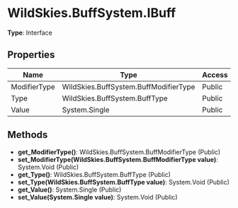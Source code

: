 ﻿# WildSkies.BuffSystem.IBuff

**Type**: Interface

## Properties

| Name | Type | Access |
|------|------|--------|
| ModifierType | WildSkies.BuffSystem.BuffModifierType | Public |
| Type | WildSkies.BuffSystem.BuffType | Public |
| Value | System.Single | Public |

## Methods

- **get_ModifierType()**: WildSkies.BuffSystem.BuffModifierType (Public)
- **set_ModifierType(WildSkies.BuffSystem.BuffModifierType value)**: System.Void (Public)
- **get_Type()**: WildSkies.BuffSystem.BuffType (Public)
- **set_Type(WildSkies.BuffSystem.BuffType value)**: System.Void (Public)
- **get_Value()**: System.Single (Public)
- **set_Value(System.Single value)**: System.Void (Public)

